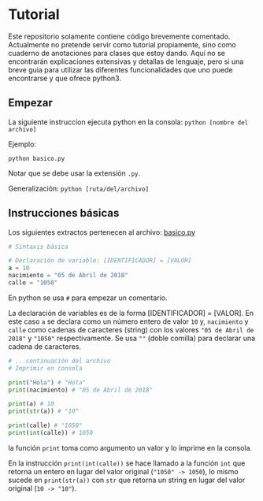 # Tutorial
Este repositorio solamente contiene código brevemente comentado. Actualmente no pretende servir como tutorial propiamente, sino como cuaderno de anotaciones para clases que estoy dando. Aquí no se encontrarán explicaciones extensivas y detallas de lenguaje, pero si una breve guia para utilizar las diferentes funcionalidades que uno puede encontrarse y que ofrece python3.

## Empezar
La siguiente instruccion ejecuta python en la consola: `python [nombre del archivo]`

Ejemplo:
```
python basico.py
```
Notar que se debe usar la extensión `.py`.

Generalización: `python [ruta/del/archivo]`


## Instrucciones básicas
Los siguientes extractos pertenecen al archivo: [basico.py](basico.py)

```python
# Sintaxis básica

# Declaración de variable: [IDENTIFICADOR] = [VALOR]
a = 10
nacimiento = "05 de Abril de 2018"
calle = "1050"

```
En python se usa `#` para empezar un comentario.

La declaración de variables es de la forma  [IDENTIFICADOR] = [VALOR].
En este caso `a` se declara como un número entero de valor `10` y, `nacimiento` y `calle` como cadenas de caracteres (string) con los valores `"05 de Abril de 2018"` y `"1050"` respectivamente. Se usa `""` (doble comilla) para declarar una cadena de caracteres.

```python
# ...continuación del archivo
# Imprimir en consola

print("Hola") # "Hola"
print(nacimiento) # "05 de Abril de 2018"

print(a) # 10
print(str(a)) # "10"

print(calle) # "1050"
print(int(calle)) # 1050
```
la función `print` toma como argumento un valor y lo imprime en la consola.

En la instrucción `print(int(calle))` se hace llamado a la función `int` que retorna un entero en lugar del valor original (`"1050" -> 1050`), lo mismo sucede en `print(str(a))` con `str` que retorna un string en lugar del valor original (`10 -> "10"`).
